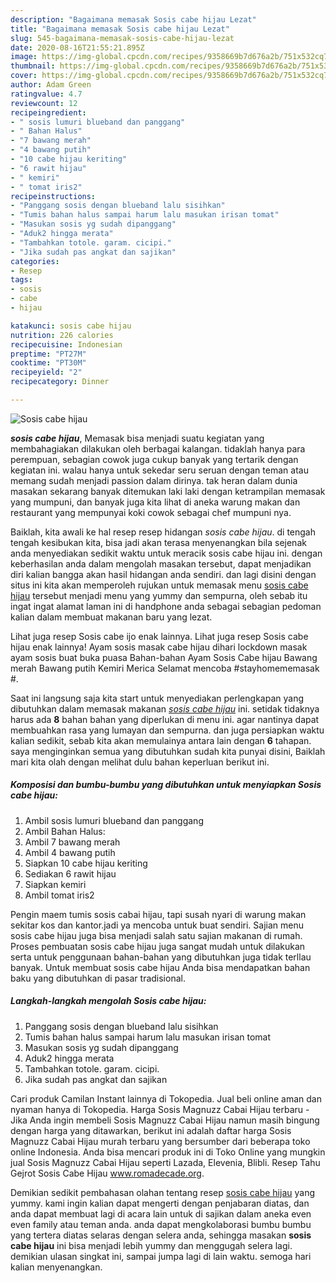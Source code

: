 ```yaml
---
description: "Bagaimana memasak Sosis cabe hijau Lezat"
title: "Bagaimana memasak Sosis cabe hijau Lezat"
slug: 545-bagaimana-memasak-sosis-cabe-hijau-lezat
date: 2020-08-16T21:55:21.895Z
image: https://img-global.cpcdn.com/recipes/9358669b7d676a2b/751x532cq70/sosis-cabe-hijau-foto-resep-utama.jpg
thumbnail: https://img-global.cpcdn.com/recipes/9358669b7d676a2b/751x532cq70/sosis-cabe-hijau-foto-resep-utama.jpg
cover: https://img-global.cpcdn.com/recipes/9358669b7d676a2b/751x532cq70/sosis-cabe-hijau-foto-resep-utama.jpg
author: Adam Green
ratingvalue: 4.7
reviewcount: 12
recipeingredient:
- " sosis lumuri blueband dan panggang"
- " Bahan Halus"
- "7 bawang merah"
- "4 bawang putih"
- "10 cabe hijau keriting"
- "6 rawit hijau"
- " kemiri"
- " tomat iris2"
recipeinstructions:
- "Panggang sosis dengan blueband lalu sisihkan"
- "Tumis bahan halus sampai harum lalu masukan irisan tomat"
- "Masukan sosis yg sudah dipanggang"
- "Aduk2 hingga merata"
- "Tambahkan totole. garam. cicipi."
- "Jika sudah pas angkat dan sajikan"
categories:
- Resep
tags:
- sosis
- cabe
- hijau

katakunci: sosis cabe hijau 
nutrition: 226 calories
recipecuisine: Indonesian
preptime: "PT27M"
cooktime: "PT30M"
recipeyield: "2"
recipecategory: Dinner

---
```



![Sosis cabe hijau](https://img-global.cpcdn.com/recipes/9358669b7d676a2b/751x532cq70/sosis-cabe-hijau-foto-resep-utama.jpg)

<b><i>sosis cabe hijau</i></b>, Memasak bisa menjadi suatu kegiatan yang membahagiakan dilakukan oleh berbagai kalangan. tidaklah hanya para perempuan, sebagian cowok juga cukup banyak yang tertarik dengan kegiatan ini. walau hanya untuk sekedar seru seruan dengan teman atau memang sudah menjadi passion dalam dirinya. tak heran dalam dunia masakan sekarang banyak ditemukan laki laki dengan ketrampilan memasak yang mumpuni, dan banyak juga kita lihat di aneka warung makan dan restaurant yang mempunyai koki cowok sebagai chef mumpuni nya.

Baiklah, kita awali ke hal resep resep hidangan <i>sosis cabe hijau</i>. di tengah tengah kesibukan kita, bisa jadi akan terasa menyenangkan bila sejenak anda menyediakan sedikit waktu untuk meracik sosis cabe hijau ini. dengan keberhasilan anda dalam mengolah masakan tersebut, dapat menjadikan diri kalian bangga akan hasil hidangan anda sendiri. dan lagi disini dengan situs ini kita akan memperoleh rujukan untuk memasak menu <u>sosis cabe hijau</u> tersebut menjadi menu yang yummy dan sempurna, oleh sebab itu ingat ingat alamat laman ini di handphone anda sebagai sebagian pedoman kalian dalam membuat makanan baru yang lezat.

Lihat juga resep Sosis cabe ijo enak lainnya. Lihat juga resep Sosis cabe hijau enak lainnya! Ayam sosis masak cabe hijau dihari lockdown masak ayam sosis buat buka puasa Bahan-bahan Ayam Sosis Cabe hijau Bawang merah Bawang putih Kemiri Merica Selamat mencoba #stayhomememasak #.


Saat ini langsung saja kita start untuk menyediakan perlengkapan yang dibutuhkan dalam memasak makanan <u><i>sosis cabe hijau</i></u> ini. setidak tidaknya harus ada <b>8</b> bahan bahan yang diperlukan di menu ini. agar nantinya dapat membuahkan rasa yang lumayan dan sempurna. dan juga persiapkan waktu kalian sedikit, sebab kita akan memulainya antara lain dengan <b>6</b> tahapan. saya menginginkan semua yang dibutuhkan sudah kita punyai disini, Baiklah mari kita olah dengan melihat dulu bahan keperluan berikut ini.

<!--inarticleads1-->

##### Komposisi dan bumbu-bumbu yang dibutuhkan untuk menyiapkan Sosis cabe hijau:

1. Ambil  sosis lumuri blueband dan panggang
1. Ambil  Bahan Halus:
1. Ambil 7 bawang merah
1. Ambil 4 bawang putih
1. Siapkan 10 cabe hijau keriting
1. Sediakan 6 rawit hijau
1. Siapkan  kemiri
1. Ambil  tomat iris2


Pengin maem tumis sosis cabai hijau, tapi susah nyari di warung makan sekitar kos dan kantor.jadi ya mencoba untuk buat sendiri. Sajian menu sosis cabe hijau juga bisa menjadi salah satu sajian makanan di rumah. Proses pembuatan sosis cabe hijau juga sangat mudah untuk dilakukan serta untuk penggunaan bahan-bahan yang dibutuhkan juga tidak terllau banyak. Untuk membuat sosis cabe hijau Anda bisa mendapatkan bahan baku yang dibutuhkan di pasar tradisional. 

<!--inarticleads2-->

##### Langkah-langkah mengolah Sosis cabe hijau:

1. Panggang sosis dengan blueband lalu sisihkan
1. Tumis bahan halus sampai harum lalu masukan irisan tomat
1. Masukan sosis yg sudah dipanggang
1. Aduk2 hingga merata
1. Tambahkan totole. garam. cicipi.
1. Jika sudah pas angkat dan sajikan


Cari produk Camilan Instant lainnya di Tokopedia. Jual beli online aman dan nyaman hanya di Tokopedia. Harga Sosis Magnuzz Cabai Hijau terbaru - Jika Anda ingin membeli Sosis Magnuzz Cabai Hijau namun masih bingung dengan harga yang ditawarkan, berikut ini adalah daftar harga Sosis Magnuzz Cabai Hijau murah terbaru yang bersumber dari beberapa toko online Indonesia. Anda bisa mencari produk ini di Toko Online yang mungkin jual Sosis Magnuzz Cabai Hijau seperti Lazada, Elevenia, Blibli. Resep Tahu Gejrot Sosis Cabe Hijau www.romadecade.org. 

Demikian sedikit pembahasan olahan tentang resep <u>sosis cabe hijau</u> yang yummy. kami ingin kalian dapat mengerti dengan penjabaran diatas, dan anda dapat membuat lagi di acara lain untuk di sajikan dalam aneka even even family atau teman anda. anda dapat mengkolaborasi bumbu bumbu yang tertera diatas selaras dengan selera anda, sehingga masakan <b>sosis cabe hijau</b> ini bisa menjadi lebih yummy dan menggugah selera lagi. demikian ulasan singkat ini, sampai jumpa lagi di lain waktu. semoga hari kalian menyenangkan.
